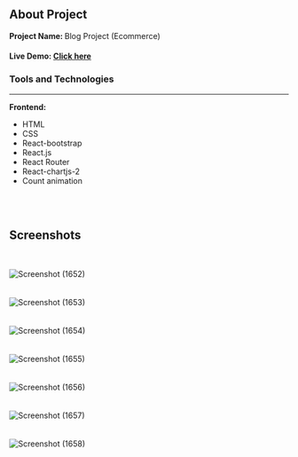 <h2>About Project</h2>

<b>Project Name: </b> Blog Project (Ecommerce)

<h4>Live Demo: <a href="https://cocky-beaver-d54bcd.netlify.app/">Click here</a </h4> 




<h3>Tools and Technologies </h3>
<hr />

<b>Frontend: </b>
<ul>
  <li> HTML </li>
  <li> CSS </li>
  <li> React-bootstrap </li>
  <li> React.js </li>
  <li> React Router </li>
  <li> React-chartjs-2 </li>
  <li> Count animation </li>
</ul>



<br />
<br />

<h2>Screenshots</h2>
<br />
  
  
![Screenshot (1652)](https://user-images.githubusercontent.com/48715379/179383000-fa21e9fa-f80e-4259-8f3c-676792757e84.png) <br /> <br /> <br />
![Screenshot (1653)](https://user-images.githubusercontent.com/48715379/179383007-8d031645-7aae-4782-b93c-f3e71385683f.png) <br /> <br /> <br />
![Screenshot (1654)](https://user-images.githubusercontent.com/48715379/179383008-93aa52f2-3ec9-45c1-b3f3-bd75bf86d8dd.png) <br /> <br /> <br />
![Screenshot (1655)](https://user-images.githubusercontent.com/48715379/179383010-f3a84042-15ff-4980-8986-6821c4cdaa8f.png) <br /> <br /> <br />
![Screenshot (1656)](https://user-images.githubusercontent.com/48715379/179383011-92341118-b7d6-40b8-9cba-cd6617b5a95a.png) <br /> <br /> <br />
![Screenshot (1657)](https://user-images.githubusercontent.com/48715379/179383015-3925be59-a7b7-4c1d-9312-6750ae34115f.png) <br /> <br /> <br />
![Screenshot (1658)](https://user-images.githubusercontent.com/48715379/179383019-c4872043-2e2a-4893-91c3-29f2649e4824.png) <br /> <br /> <br />

